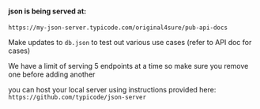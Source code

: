#### json is being served at:
`https://my-json-server.typicode.com/original4sure/pub-api-docs`  

Make updates to `db.json` to test out various use cases (refer to API doc for cases)  

We have a limit of serving 5 endpoints at a time so make sure you remove one before adding another


you can host your local server using instructions provided here:
`https://github.com/typicode/json-server`



